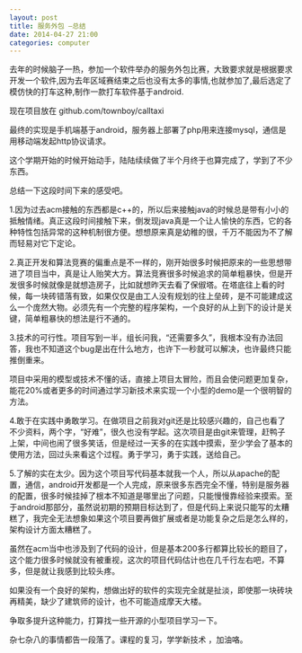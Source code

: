 ```yaml
---
layout: post
title: 服务外包 –总结
date: 2014-04-27 21:00
categories: computer
---
```

去年的时候脑子一热，参加一个软件举办的服务外包比赛，大致要求就是根据要求开发一个软件,因为去年区域赛结束之后也没有太多的事情,也就参加了,最后选定了模仿快的打车这种,制作一款打车软件基于android.

现在项目放在 github.com/townboy/calltaxi

最终的实现是手机端基于android，服务器上部署了php用来连接mysql，通信是用移动端发起http协议请求。

这个学期开始的时候开始动手，陆陆续续做了半个月终于也算完成了，学到了不少东西。

总结一下这段时间下来的感受吧。

1.因为过去acm接触的东西都是c++的，所以后来接触java的时候总是带有小小的抵触情绪。真正这段时间接触下来，倒发现java真是一个让人愉快的东西，它的各种特性包括异常的这种机制很方便。想想原来真是幼稚的很，千万不能因为不了解而轻易对它下定论。

2.真正开发和算法竞赛的偏重点是不一样的，刚开始很多时候把原来的一些思想带进了项目当中，真是让人贻笑大方。算法竞赛很多时候追求的简单粗暴快，但是开发很多时候就像是就想造房子，比如就想昨天去看了保俶塔。在塔底往上看的时候，每一块砖错落有致，如果仅仅是由工人没有规划的往上垒砖，是不可能建成这么一个庞然大物。必须先有一个完整的程序架构，一个良好的从上到下的设计是关键，简单粗暴快的想法是行不通的。

3.技术的可行性。项目写到一半，组长问我，“还需要多久”，我根本没有办法回答，我也不知道这个bug是出在什么地方，也许下一秒就可以解决，也许最终只能推倒重来。

项目中采用的模型或技术不懂的话，直接上项目太冒险，而且会使问题更加复杂，能花20%或者更多的时间通过学习新技术来实现一个小型的demo是一个很明智的方法。

4.敢于在实践中勇敢学习。在做项目之前我对git还是比较感兴趣的，自己也看了不少资料，两个字，“好难”，很久也没有学起。这次项目是由git来管理，赶鸭子上架，中间也闹了很多笑话，但是经过一天多的在实践中摸索，至少学会了基本的使用方法，回过头来看这个过程。勇于学习，勇于实践，送给自己。

5.了解的实在太少。因为这个项目写代码基本就我一个人，所以从apache的配置，通信，android开发都是一个人完成，原来很多东西完全不懂，特别是服务器的配置，很多时候挂掉了根本不知道是哪里出了问题，只能慢慢靠经验来摸索。至于android那部分，虽然说初期的预期目标达到了，但是代码上来说只能写的太糟糕了，我完全无法想象如果这个项目要再做扩展或者是功能复杂之后是怎么样的，架构设计方面太糟糕了。

虽然在acm当中也涉及到了代码的设计，但是基本200多行都算比较长的题目了，这个能力很多时候就没有被重视，这次的项目代码估计也在几千行左右吧，不算多，但是就让我感到比较头疼。

如果没有一个良好的架构，想做出好的软件的实现完全就是扯淡，即使那一块砖块再精美，缺少了建筑师的设计，也不可能造成摩天大楼。

争取多提升这种能力，打算找一些开源的小型项目学习一下。

杂七杂八的事情都告一段落了。课程的复习，学学新技术 ，加油咯。
